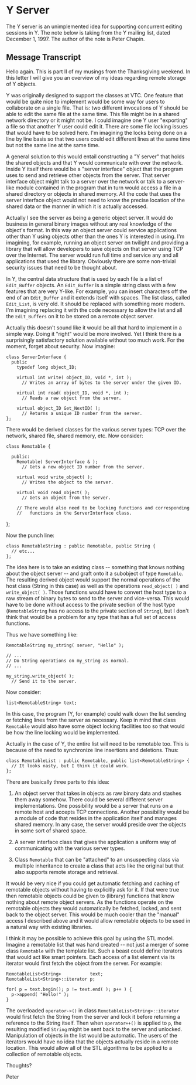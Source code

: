 
Y Server
========

The Y server is an unimplemented idea for supporting concurrent editing sessions in Y. The note
below is taking from the Y mailing list, dated December 1, 1997. The author of the note is Peter
Chapin.

Message Transcript
------------------

Hello again. This is part II of my musings from the Thanksgiving weekend. In this letter I will
give you an overview of my ideas regarding remote storage of Y objects.

Y was originally designed to support the classes at VTC. One feature that would be quite nice to
implement would be some way for users to collaborate on a single file. That is: two different
invocations of Y should be able to edit the same file at the same time. This file might be in a
shared network directory or it might not be. I could imagine one Y user "exporting" a file so
that another Y user could edit it. There are some file locking issues that would have to be
solved here. I'm imagining the locks being done on a line by line basis so that two users could
edit different lines at the same time but not the same line at the same time.

A general solution to this would entail constructing a "Y server" that holds the shared objects
and that Y would communicate with over the network. Inside Y itself there would be a "server
interface" object that the program uses to send and retrieve other objects from the server. That
server interface object might talk to a server over the network or talk to a server-like module
contained in the program that in turn would access a file in a shared directory or objects in
shared memory. All the code that uses the server interface object would not need to know the
precise location of the shared data or the manner in which it is actually accessed.

Actually I see the server as being a generic object server. It would do business in general
binary images without any real knowledge of the object's format. In this way an object server
could service applications other than Y using objects other than the ones Y is interested in
using. I'm imagining, for example, running an object server on twilight and providing a library
that will allow developers to save objects on that server using TCP over the Internet. The
server would run full time and service any and all applications that used the library. Obviously
there are some non-trivial security issues that need to be thought about.

In Y, the central data structure that is used by each file is a list of `Edit_Buffer` objects.
An `Edit_Buffer` is a simple string class with a few features that are very Y-like. For example,
you can insert characters off the end of an `Edit_Buffer` and it extends itself with spaces. The
list class, called `Edit_List`, is very old. It should be replaced with something more modern.
I'm imagining replacing it with the code necessary to allow the list and all the `Edit_Buffers`
on it to be stored on a remote object server.

Actually this doesn't sound like it would be all that hard to implement in a simple way. Doing
it "right" would be more involved. Yet I think there is a surprisingly satisfactory solution
available without too much work. For the moment, forget about security. Now imagine:

    class ServerInterface {
      public
        typedef long object_ID;

        virtual int write( object_ID, void *, int );
          // Writes an array of bytes to the server under the given ID.

        virtual int read( object_ID, void *, int );
          // Reads a raw object from the server.

        virtual object_ID Get_NextID( );
          // Returns a unique ID number from the server.
    };

There would be derived classes for the various server types: TCP over the network, shared file,
shared memory, etc. Now consider:

    class Remotable {

      public:
        Remotable( ServerInterface & );
          // Gets a new object ID number from the server.

        virtual void write_object( );
          // Writes the object to the server.

        virtual void read_object( );
          // Gets an object from the server.

        // There would also need to be locking functions and corresponding
        //   functions in the ServerInterface class.
};

Now the punch line:

    class RemotableString : public Remotable, public String {
      // etc...
    };

The idea here is to take an existing class -- something that knows nothing about the object
server -- and graft onto it a subobject of type `Remotable`. The resulting derived object would
support the normal operations of the host class (String in this case) as well as the operations
`read_object( )` and `write_object( )`. Those functions would have to convert the host type to a
raw stream of binary bytes to send to the server and vice-versa. This would have to be done
without access to the private section of the host type (`RemotableString` has no access to the
private section of `String`), but I don't think that would be a problem for any type that has a
full set of access functions.

Thus we have something like:

    RemotableString my_string( server, "Hello" );

    // ...
    // Do String operations on my_string as normal.
    // ...

    my_string.write_object( );
      // Send it to the server.

Now consider:

    list<RemotableString> text;

In this case, the program (Y, for example) could walk down the list sending or fetching lines
from the server as necessary. Keep in mind that class `Remotable` would also have some object
locking facilities too so that would be how the line locking would be implemented.

Actually in the case of Y, the entire list will need to be remotable too. This is because of the
need to synchronize line insertions and deletions. Thus:

    class RemotableList : public Remotable, public list<RemotableString> {
      // It looks nasty, but I think it could work.
    };

There are basically three parts to this idea:

1. An object server that takes in objects as raw binary data and stashes them away somehow.
   There could be several different server implementations. One possibility would be a server
   that runs on a remote host and accepts TCP connections. Another possibility would be a module
   of code that resides in the application itself and manages shared memory. In any case, the
   server would preside over the objects in some sort of shared space.

2. A server interface class that gives the application a uniform way of communicating with the
   various server types.

3. Class `Remotable` that can be "attached" to an unsuspecting class via multiple inheritance to
   create a class that acts like the original but that also supports remote storage and
   retrieval.

It would be very nice if you could get automatic fetching and caching of remotable objects
without having to explicitly ask for it. If that were true then remotable objects could be given
to (library) functions that know nothing about remote object servers. As the functions operate
on the remotable objects they would automatically be fetched, locked, and sent back to the
object server. This would be much cooler than the "manual" access I described above and it would
allow remotable objects to be used in a natural way with existing libraries.

I think it may be possible to achieve this goal by using the STL model. Imagine a remotable list
that was hand created -- not just a merger of some class `Remotable` with the template list.
Such a beast could define iterators that would act like smart pointers. Each access of a list
element via its iterator would first fetch the object from the server. For example:

    RemotableList<String>           text;
    RemotableList<String>::iterator p;

    for( p = text.begin(); p != text.end( ); p++ ) {
      p->append( "Hello!" );
    }

The overloaded `operator->()` in class `RemotableList<String>::iterator` would first fetch the
String from the server and lock it before returning a reference to the String itself. Then when
`operator++()` is applied to `p`, the resulting modified `String` might be sent back to the
server and unlocked. Manipulation of objects in the list would be automatic. The users of the
iterators would have no idea that the objects actually reside in a remote location. This would
allow all of the STL algorithms to be applied to a collection of remotable objects.

Thoughts?

Peter
